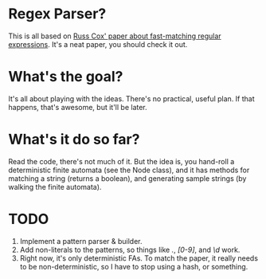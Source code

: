 # Regex Parser?

This is all based on [Russ Cox' paper about fast-matching regular
expressions](http://swtch.com/~rsc/regexp/regexp1.html). It's a neat
paper, you should check it out.

# What's the goal?

It's all about playing with the ideas. There's no practical, useful
plan. If that happens, that's awesome, but it'll be later.

# What's it do so far?

Read the code, there's not much of it. But the idea is, you hand-roll
a deterministic finite automata (see the Node class), and it has
methods for matching a string (returns a boolean), and generating
sample strings (by walking the finite automata).

# TODO

1. Implement a pattern parser & builder.
1. Add non-literals to the patterns, so things like *.*, *[0-9]*, and *\d* work.
1. Right now, it's only deterministic FAs. To match the paper, it
   really needs to be non-deterministic, so I have to stop using a hash,
   or something.